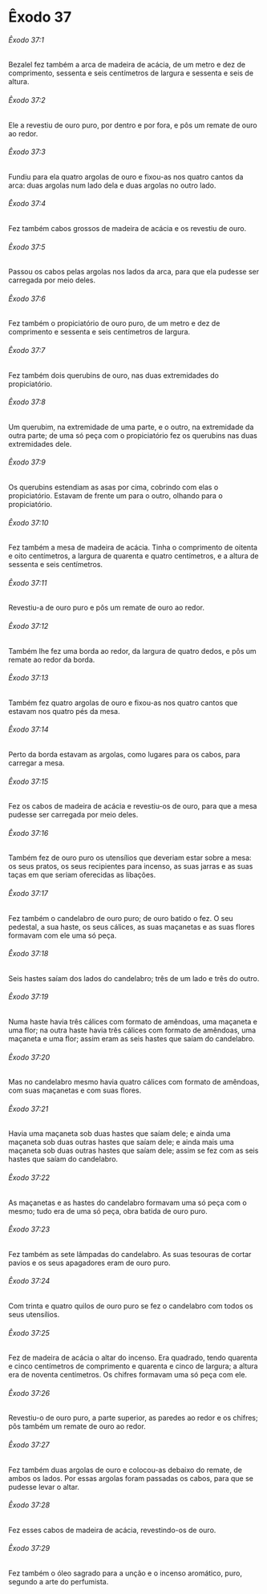 # Êxodo 37

###### Êxodo 37:1

Bezalel fez também a arca de madeira de acácia, de um metro e dez de comprimento, sessenta e seis centímetros de largura e sessenta e seis de altura.

###### Êxodo 37:2

Ele a revestiu de ouro puro, por dentro e por fora, e pôs um remate de ouro ao redor.

###### Êxodo 37:3

Fundiu para ela quatro argolas de ouro e fixou-as nos quatro cantos da arca: duas argolas num lado dela e duas argolas no outro lado.

###### Êxodo 37:4

Fez também cabos grossos de madeira de acácia e os revestiu de ouro.

###### Êxodo 37:5

Passou os cabos pelas argolas nos lados da arca, para que ela pudesse ser carregada por meio deles.

###### Êxodo 37:6

Fez também o propiciatório de ouro puro, de um metro e dez de comprimento e sessenta e seis centímetros de largura.

###### Êxodo 37:7

Fez também dois querubins de ouro, nas duas extremidades do propiciatório.

###### Êxodo 37:8

Um querubim, na extremidade de uma parte, e o outro, na extremidade da outra parte; de uma só peça com o propiciatório fez os querubins nas duas extremidades dele.

###### Êxodo 37:9

Os querubins estendiam as asas por cima, cobrindo com elas o propiciatório. Estavam de frente um para o outro, olhando para o propiciatório.

###### Êxodo 37:10

Fez também a mesa de madeira de acácia. Tinha o comprimento de oitenta e oito centímetros, a largura de quarenta e quatro centímetros, e a altura de sessenta e seis centímetros.

###### Êxodo 37:11

Revestiu-a de ouro puro e pôs um remate de ouro ao redor.

###### Êxodo 37:12

Também lhe fez uma borda ao redor, da largura de quatro dedos, e pôs um remate ao redor da borda.

###### Êxodo 37:13

Também fez quatro argolas de ouro e fixou-as nos quatro cantos que estavam nos quatro pés da mesa.

###### Êxodo 37:14

Perto da borda estavam as argolas, como lugares para os cabos, para carregar a mesa.

###### Êxodo 37:15

Fez os cabos de madeira de acácia e revestiu-os de ouro, para que a mesa pudesse ser carregada por meio deles.

###### Êxodo 37:16

Também fez de ouro puro os utensílios que deveriam estar sobre a mesa: os seus pratos, os seus recipientes para incenso, as suas jarras e as suas taças em que seriam oferecidas as libações.

###### Êxodo 37:17

Fez também o candelabro de ouro puro; de ouro batido o fez. O seu pedestal, a sua haste, os seus cálices, as suas maçanetas e as suas flores formavam com ele uma só peça.

###### Êxodo 37:18

Seis hastes saíam dos lados do candelabro; três de um lado e três do outro.

###### Êxodo 37:19

Numa haste havia três cálices com formato de amêndoas, uma maçaneta e uma flor; na outra haste havia três cálices com formato de amêndoas, uma maçaneta e uma flor; assim eram as seis hastes que saíam do candelabro.

###### Êxodo 37:20

Mas no candelabro mesmo havia quatro cálices com formato de amêndoas, com suas maçanetas e com suas flores.

###### Êxodo 37:21

Havia uma maçaneta sob duas hastes que saíam dele; e ainda uma maçaneta sob duas outras hastes que saíam dele; e ainda mais uma maçaneta sob duas outras hastes que saíam dele; assim se fez com as seis hastes que saíam do candelabro.

###### Êxodo 37:22

As maçanetas e as hastes do candelabro formavam uma só peça com o mesmo; tudo era de uma só peça, obra batida de ouro puro.

###### Êxodo 37:23

Fez também as sete lâmpadas do candelabro. As suas tesouras de cortar pavios e os seus apagadores eram de ouro puro.

###### Êxodo 37:24

Com trinta e quatro quilos de ouro puro se fez o candelabro com todos os seus utensílios.

###### Êxodo 37:25

Fez de madeira de acácia o altar do incenso. Era quadrado, tendo quarenta e cinco centímetros de comprimento e quarenta e cinco de largura; a altura era de noventa centímetros. Os chifres formavam uma só peça com ele.

###### Êxodo 37:26

Revestiu-o de ouro puro, a parte superior, as paredes ao redor e os chifres; pôs também um remate de ouro ao redor.

###### Êxodo 37:27

Fez também duas argolas de ouro e colocou-as debaixo do remate, de ambos os lados. Por essas argolas foram passadas os cabos, para que se pudesse levar o altar.

###### Êxodo 37:28

Fez esses cabos de madeira de acácia, revestindo-os de ouro.

###### Êxodo 37:29

Fez também o óleo sagrado para a unção e o incenso aromático, puro, segundo a arte do perfumista.

